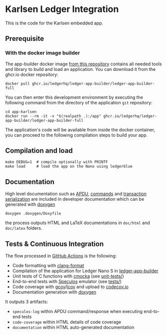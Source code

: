 # Karlsen Ledger Integration

This is the code for the Karlsen embedded app.

## Prerequisite

### With the docker image builder

The app-builder docker image [from this repository](https://github.com/LedgerHQ/ledger-app-builder) contains all needed tools and library to build and load an application.
You can download it from the ghcr.io docker repository:

```shell
docker pull ghcr.io/ledgerhq/ledger-app-builder/ledger-app-builder-full
```

You can then enter this development environment by executing the following command from the directory of the application `git` repository:

```shell
cd app-karlsen
docker run --rm -it -v "$(realpath .):/app" ghcr.io/ledgerhq/ledger-app-builder/ledger-app-builder-full
```

The application's code will be available from inside the docker container, you can proceed to the following compilation steps to build your app.

## Compilation and load

```shell
make DEBUG=1  # compile optionally with PRINTF
make load     # load the app on the Nano using ledgerblue
```

## Documentation

High level documentation such as [APDU](doc/APDU.md), [commands](doc/COMMANDS.md) and [transaction serialization](doc/TRANSACTION.md) are included in developer documentation which can be generated with [doxygen](https://www.doxygen.nl)

```shell
doxygen .doxygen/Doxyfile
```

the process outputs HTML and LaTeX documentations in `doc/html` and `doc/latex` folders.

## Tests & Continuous Integration

The flow processed in [GitHub Actions](https://github.com/features/actions) is the following:

- Code formatting with [clang-format](http://clang.llvm.org/docs/ClangFormat.html)
- Compilation of the application for Ledger Nano S in [ledger-app-builder](https://github.com/LedgerHQ/ledger-app-builder)
- Unit tests of C functions with [cmocka](https://cmocka.org/) (see [unit-tests/](unit-tests/))
- End-to-end tests with [Speculos](https://github.com/LedgerHQ/speculos) emulator (see [tests/](tests/))
- Code coverage with [gcov](https://gcc.gnu.org/onlinedocs/gcc/Gcov.html)/[lcov](http://ltp.sourceforge.net/coverage/lcov.php) and upload to [codecov.io](https://about.codecov.io)
- Documentation generation with [doxygen](https://www.doxygen.nl)

It outputs 3 artifacts:

- `speculos-log` within APDU command/response when executing end-to-end tests
- `code-coverage` within HTML details of code coverage
- `documentation` within HTML auto-generated documentation
